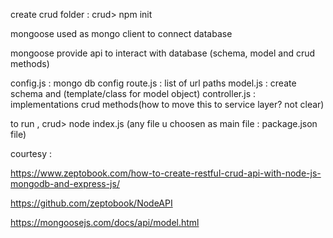 
create crud folder : 
crud> npm init

mongoose used as mongo client to connect database

mongoose provide api to interact with database (schema, model and crud methods)


config.js : mongo db config
route.js : list of url paths
model.js : create schema and (template/class for model object)
controller.js : implementations crud methods(how to move this to service layer? not clear)

to run , crud> node index.js (any file u choosen as main file : package.json file)

courtesy : 

https://www.zeptobook.com/how-to-create-restful-crud-api-with-node-js-mongodb-and-express-js/

https://github.com/zeptobook/NodeAPI

https://mongoosejs.com/docs/api/model.html
